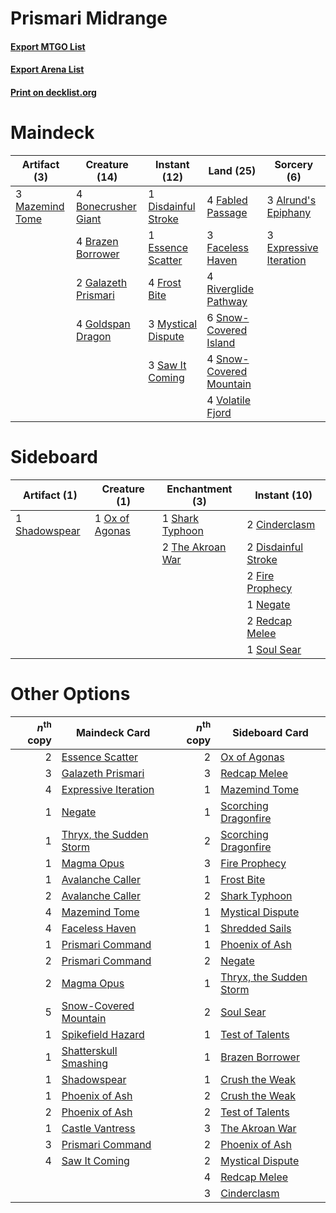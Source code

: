 # Prismari Midrange

#### [Export MTGO List](../collection/Prismari%20Midrange/Prismari%20Midrange.txt)
#### [Export Arena List](../collection/Prismari%20Midrange/Prismari%20Midrange_arena.txt)
#### [Print on decklist.org](http://decklist.org/?deckmain=3%09Alrund's%20Epiphany%0A4%09Bonecrusher%20Giant%0A4%09Brazen%20Borrower%0A1%09Disdainful%20Stroke%0A1%09Essence%20Scatter%0A3%09Expressive%20Iteration%0A4%09Fabled%20Passage%0A3%09Faceless%20Haven%0A4%09Frost%20Bite%0A2%09Galazeth%20Prismari%0A4%09Goldspan%20Dragon%0A3%09Mazemind%20Tome%0A3%09Mystical%20Dispute%0A4%09Riverglide%20Pathway%0A3%09Saw%20It%20Coming%0A6%09Snow-Covered%20Island%0A4%09Snow-Covered%20Mountain%0A4%09Volatile%20Fjord&deckside=2%09Cinderclasm%0A2%09Disdainful%20Stroke%0A2%09Fire%20Prophecy%0A1%09Negate%0A1%09Ox%20of%20Agonas%0A2%09Redcap%20Melee%0A1%09Shadowspear%0A1%09Shark%20Typhoon%0A1%09Soul%20Sear%0A2%09The%20Akroan%20War)
# Maindeck

|                                       Artifact (3)                                       |                                        Creature (14)                                         |                                         Instant (12)                                         |                                            Land (25)                                             |                                           Sorcery (6)                                           |
|------------------------------------------------------------------------------------------|----------------------------------------------------------------------------------------------|----------------------------------------------------------------------------------------------|--------------------------------------------------------------------------------------------------|-------------------------------------------------------------------------------------------------|
|3 [Mazemind Tome](http://gatherer.wizards.com/Pages/Card/Details.aspx?multiverseid=485555)|4 [Bonecrusher Giant](http://gatherer.wizards.com/Pages/Card/Details.aspx?multiverseid=473077)|1 [Disdainful Stroke](http://gatherer.wizards.com/Pages/Card/Details.aspx?multiverseid=420705)|4 [Fabled Passage](http://gatherer.wizards.com/Pages/Card/Details.aspx?multiverseid=473206)       |3 [Alrund's Epiphany](http://gatherer.wizards.com/Pages/Card/Details.aspx?multiverseid=503648)   |
|                                                                                          |4 [Brazen Borrower](http://gatherer.wizards.com/Pages/Card/Details.aspx?multiverseid=473001)  |1 [Essence Scatter](http://gatherer.wizards.com/Pages/Card/Details.aspx?multiverseid=426754)  |3 [Faceless Haven](http://gatherer.wizards.com/Pages/Card/Details.aspx?multiverseid=503874)       |3 [Expressive Iteration](http://gatherer.wizards.com/Pages/Card/Details.aspx?multiverseid=513678)|
|                                                                                          |2 [Galazeth Prismari](http://gatherer.wizards.com/Pages/Card/Details.aspx?multiverseid=513681)|4 [Frost Bite](http://gatherer.wizards.com/Pages/Card/Details.aspx?multiverseid=503750)       |4 [Riverglide Pathway](http://gatherer.wizards.com/Pages/Card/Details.aspx?multiverseid=491920)   |                                                                                                 |
|                                                                                          |4 [Goldspan Dragon](http://gatherer.wizards.com/Pages/Card/Details.aspx?multiverseid=503751)  |3 [Mystical Dispute](http://gatherer.wizards.com/Pages/Card/Details.aspx?multiverseid=473020) |6 [Snow-Covered Island](http://gatherer.wizards.com/Pages/Card/Details.aspx?multiverseid=121130)  |                                                                                                 |
|                                                                                          |                                                                                              |3 [Saw It Coming](http://gatherer.wizards.com/Pages/Card/Details.aspx?multiverseid=503684)    |4 [Snow-Covered Mountain](http://gatherer.wizards.com/Pages/Card/Details.aspx?multiverseid=121233)|                                                                                                 |
|                                                                                          |                                                                                              |                                                                                              |4 [Volatile Fjord](http://gatherer.wizards.com/Pages/Card/Details.aspx?multiverseid=503893)       |                                                                                                 |


# Sideboard

|                                      Artifact (1)                                      |                                      Creature (1)                                       |                                      Enchantment (3)                                      |                                         Instant (10)                                         |
|----------------------------------------------------------------------------------------|-----------------------------------------------------------------------------------------|-------------------------------------------------------------------------------------------|----------------------------------------------------------------------------------------------|
|1 [Shadowspear](http://gatherer.wizards.com/Pages/Card/Details.aspx?multiverseid=476487)|1 [Ox of Agonas](http://gatherer.wizards.com/Pages/Card/Details.aspx?multiverseid=476398)|1 [Shark Typhoon](http://gatherer.wizards.com/Pages/Card/Details.aspx?multiverseid=479587) |2 [Cinderclasm](http://gatherer.wizards.com/Pages/Card/Details.aspx?multiverseid=491776)      |
|                                                                                        |                                                                                         |2 [The Akroan War](http://gatherer.wizards.com/Pages/Card/Details.aspx?multiverseid=476375)|2 [Disdainful Stroke](http://gatherer.wizards.com/Pages/Card/Details.aspx?multiverseid=420705)|
|                                                                                        |                                                                                         |                                                                                           |2 [Fire Prophecy](http://gatherer.wizards.com/Pages/Card/Details.aspx?multiverseid=479636)    |
|                                                                                        |                                                                                         |                                                                                           |1 [Negate](http://gatherer.wizards.com/Pages/Card/Details.aspx?multiverseid=423707)           |
|                                                                                        |                                                                                         |                                                                                           |2 [Redcap Melee](http://gatherer.wizards.com/Pages/Card/Details.aspx?multiverseid=473097)     |
|                                                                                        |                                                                                         |                                                                                           |1 [Soul Sear](http://gatherer.wizards.com/Pages/Card/Details.aspx?multiverseid=485483)        |


# Other Options

|*n*<sup>th</sup> copy|                                          Maindeck Card                                           |*n*<sup>th</sup> copy|                                          Sideboard Card                                          |
|--------------------:|--------------------------------------------------------------------------------------------------|--------------------:|--------------------------------------------------------------------------------------------------|
|                    2|[Essence Scatter](http://gatherer.wizards.com/Pages/Card/Details.aspx?multiverseid=426754)        |                    2|[Ox of Agonas](http://gatherer.wizards.com/Pages/Card/Details.aspx?multiverseid=476398)           |
|                    3|[Galazeth Prismari](http://gatherer.wizards.com/Pages/Card/Details.aspx?multiverseid=513681)      |                    3|[Redcap Melee](http://gatherer.wizards.com/Pages/Card/Details.aspx?multiverseid=473097)           |
|                    4|[Expressive Iteration](http://gatherer.wizards.com/Pages/Card/Details.aspx?multiverseid=513678)   |                    1|[Mazemind Tome](http://gatherer.wizards.com/Pages/Card/Details.aspx?multiverseid=485555)          |
|                    1|[Negate](http://gatherer.wizards.com/Pages/Card/Details.aspx?multiverseid=423707)                 |                    1|[Scorching Dragonfire](http://gatherer.wizards.com/Pages/Card/Details.aspx?multiverseid=473101)   |
|                    1|[Thryx, the Sudden Storm](http://gatherer.wizards.com/Pages/Card/Details.aspx?multiverseid=476327)|                    2|[Scorching Dragonfire](http://gatherer.wizards.com/Pages/Card/Details.aspx?multiverseid=473101)   |
|                    1|[Magma Opus](http://gatherer.wizards.com/Pages/Card/Details.aspx?multiverseid=513695)             |                    3|[Fire Prophecy](http://gatherer.wizards.com/Pages/Card/Details.aspx?multiverseid=479636)          |
|                    1|[Avalanche Caller](http://gatherer.wizards.com/Pages/Card/Details.aspx?multiverseid=503652)       |                    1|[Frost Bite](http://gatherer.wizards.com/Pages/Card/Details.aspx?multiverseid=503750)             |
|                    2|[Avalanche Caller](http://gatherer.wizards.com/Pages/Card/Details.aspx?multiverseid=503652)       |                    2|[Shark Typhoon](http://gatherer.wizards.com/Pages/Card/Details.aspx?multiverseid=479587)          |
|                    4|[Mazemind Tome](http://gatherer.wizards.com/Pages/Card/Details.aspx?multiverseid=485555)          |                    1|[Mystical Dispute](http://gatherer.wizards.com/Pages/Card/Details.aspx?multiverseid=473020)       |
|                    4|[Faceless Haven](http://gatherer.wizards.com/Pages/Card/Details.aspx?multiverseid=503874)         |                    1|[Shredded Sails](http://gatherer.wizards.com/Pages/Card/Details.aspx?multiverseid=479656)         |
|                    1|[Prismari Command](http://gatherer.wizards.com/Pages/Card/Details.aspx?multiverseid=513706)       |                    1|[Phoenix of Ash](http://gatherer.wizards.com/Pages/Card/Details.aspx?multiverseid=476399)         |
|                    2|[Prismari Command](http://gatherer.wizards.com/Pages/Card/Details.aspx?multiverseid=513706)       |                    2|[Negate](http://gatherer.wizards.com/Pages/Card/Details.aspx?multiverseid=423707)                 |
|                    2|[Magma Opus](http://gatherer.wizards.com/Pages/Card/Details.aspx?multiverseid=513695)             |                    1|[Thryx, the Sudden Storm](http://gatherer.wizards.com/Pages/Card/Details.aspx?multiverseid=476327)|
|                    5|[Snow-Covered Mountain](http://gatherer.wizards.com/Pages/Card/Details.aspx?multiverseid=121233)  |                    2|[Soul Sear](http://gatherer.wizards.com/Pages/Card/Details.aspx?multiverseid=485483)              |
|                    1|[Spikefield Hazard](http://gatherer.wizards.com/Pages/Card/Details.aspx?multiverseid=491809)      |                    1|[Test of Talents](http://gatherer.wizards.com/Pages/Card/Details.aspx?multiverseid=513536)        |
|                    1|[Shatterskull Smashing](http://gatherer.wizards.com/Pages/Card/Details.aspx?multiverseid=491802)  |                    1|[Brazen Borrower](http://gatherer.wizards.com/Pages/Card/Details.aspx?multiverseid=473001)        |
|                    1|[Shadowspear](http://gatherer.wizards.com/Pages/Card/Details.aspx?multiverseid=476487)            |                    1|[Crush the Weak](http://gatherer.wizards.com/Pages/Card/Details.aspx?multiverseid=503740)         |
|                    1|[Phoenix of Ash](http://gatherer.wizards.com/Pages/Card/Details.aspx?multiverseid=476399)         |                    2|[Crush the Weak](http://gatherer.wizards.com/Pages/Card/Details.aspx?multiverseid=503740)         |
|                    2|[Phoenix of Ash](http://gatherer.wizards.com/Pages/Card/Details.aspx?multiverseid=476399)         |                    2|[Test of Talents](http://gatherer.wizards.com/Pages/Card/Details.aspx?multiverseid=513536)        |
|                    1|[Castle Vantress](http://gatherer.wizards.com/Pages/Card/Details.aspx?multiverseid=473204)        |                    3|[The Akroan War](http://gatherer.wizards.com/Pages/Card/Details.aspx?multiverseid=476375)         |
|                    3|[Prismari Command](http://gatherer.wizards.com/Pages/Card/Details.aspx?multiverseid=513706)       |                    2|[Phoenix of Ash](http://gatherer.wizards.com/Pages/Card/Details.aspx?multiverseid=476399)         |
|                    4|[Saw It Coming](http://gatherer.wizards.com/Pages/Card/Details.aspx?multiverseid=503684)          |                    2|[Mystical Dispute](http://gatherer.wizards.com/Pages/Card/Details.aspx?multiverseid=473020)       |
|                     |                                                                                                  |                    4|[Redcap Melee](http://gatherer.wizards.com/Pages/Card/Details.aspx?multiverseid=473097)           |
|                     |                                                                                                  |                    3|[Cinderclasm](http://gatherer.wizards.com/Pages/Card/Details.aspx?multiverseid=491776)            |

